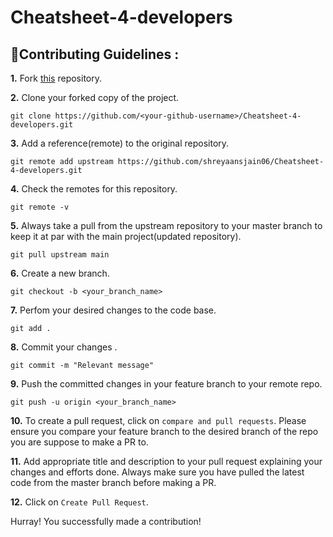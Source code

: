 # Cheatsheet-4-developers

## 📌Contributing Guidelines :

**1.** Fork [this](https://github.com/shreyaansjain06/Cheatsheet-4-developers) repository.

**2.** Clone your forked copy of the project.

```
git clone https://github.com/<your-github-username>/Cheatsheet-4-developers.git
```

**3.** Add a reference(remote) to the original repository.

```
git remote add upstream https://github.com/shreyaansjain06/Cheatsheet-4-developers.git
```

**4.** Check the remotes for this repository.

```
git remote -v
```

**5.** Always take a pull from the upstream repository to your master branch to keep it at par with the main project(updated repository).

```
git pull upstream main
```

**6.** Create a new branch.

```
git checkout -b <your_branch_name>
```

**7.** Perfom your desired changes to the code base.

```
git add .
```

**8.** Commit your changes .

```
git commit -m "Relevant message"
```

**9.** Push the committed changes in your feature branch to your remote repo.

```
git push -u origin <your_branch_name>
```

**10.** To create a pull request, click on `compare and pull requests`. Please ensure you compare your feature branch to the desired branch of the repo you are suppose to make a PR to.

**11.** Add appropriate title and description to your pull request explaining your changes and efforts done. Always make sure you have pulled the latest code from the master branch before making a PR.

**12.** Click on `Create Pull Request`.



Hurray! You successfully made a contribution!
